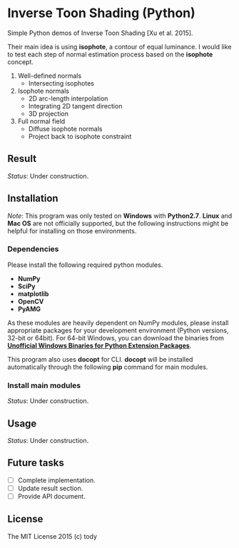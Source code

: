 <!-- {#mainpage} -->
Inverse Toon Shading (Python)
====

Simple Python demos of Inverse Toon Shading [Xu et al. 2015].

Their main idea is using **isophote**, a contour of equal luminance.
I would like to test each step of normal estimation process based on the **isophote** concept.

1. Well-defined normals
    - Intersecting isophotes
2. Isophote normals
    - 2D arc-length interpolation
    - Integrating 2D tangent direction
    - 3D projection
3. Full normal field
    - Diffuse isophote normals
    - Project back to isophote constraint

## Result
*Status*: Under construction.

## Installation

*Note*: This program was only tested on **Windows** with **Python2.7**.
**Linux** and **Mac OS** are not officially supported,
but the following instructions might be helpful for installing on those environments.

### Dependencies
Please install the following required python modules.

* **NumPy**
* **SciPy**
* **matplotlib**
* **OpenCV**
* **PyAMG**

As these modules are heavily dependent on NumPy modules, please install appropriate packages for your development environment (Python versions, 32-bit or 64bit).
For 64-bit Windows, you can download the binaries from [**Unofficial Windows Binaries for Python Extension Packages**](http://www.lfd.uci.edu/~gohlke/pythonlibs/).

This program also uses **docopt** for CLI.
**docopt** will be installed automatically through the following **pip** command for main modules.

### Install main modules
*Status*: Under construction.

<!-- You can use **pip** command for installing main modules.
Please run the following command from the shell.

``` bash
  > pip install git+https://github.com/tody411/InverseToon.git
``` -->

## Usage
*Status*: Under construction.

## Future tasks

* [ ] Complete implementation.
* [ ] Update result section.
* [ ] Provide API document.

## License

The MIT License 2015 (c) tody
